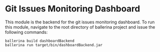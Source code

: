 
# Git Issues Monitoring Dashboard

This module is the backend for the git issues monitoring dashboard. To run this module, navigate to the root directory of ballerina project and issue the following commands: 

    ballerina build dashboardBackend
    ballerina run target/bin/dashboardBackend.jar
